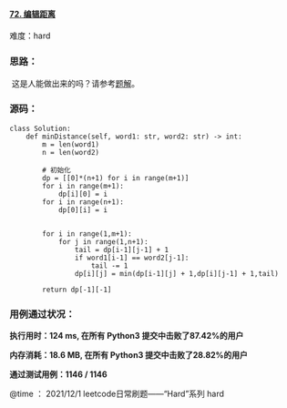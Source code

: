 #### [72. 编辑距离](https://leetcode-cn.com/problems/edit-distance/)

难度：hard

### **思路：**

​			这是人能做出来的吗？请参考[题解](https://leetcode-cn.com/problems/edit-distance/solution/bian-ji-ju-chi-by-leetcode-solution/)。

### **源码：**

```
class Solution:
    def minDistance(self, word1: str, word2: str) -> int:
        m = len(word1)
        n = len(word2)

        # 初始化
        dp = [[0]*(n+1) for i in range(m+1)]
        for i in range(m+1):
            dp[i][0] = i
        for i in range(n+1):
            dp[0][i] = i


        for i in range(1,m+1):
            for j in range(1,n+1):
                tail = dp[i-1][j-1] + 1
                if word1[i-1] == word2[j-1]:
                    tail -= 1
                dp[i][j] = min(dp[i-1][j] + 1,dp[i][j-1] + 1,tail)

        return dp[-1][-1]

```



### **用例通过状况：**

**执行用时：124 ms, 在所有 Python3 提交中击败了87.42%的用户**

**内存消耗：18.6 MB, 在所有 Python3 提交中击败了28.82%的用户**

**通过测试用例：1146 / 1146**



@time ： 2021/12/1  leetcode日常刷题——“Hard”系列  hard

